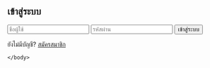 <!DOCTYPE html>
<html lang="th">
    <head>
        <meta charset="UTF-8">
        <meta name="viewport" content="width=device-width, initial-scale=1">
        <title>Login Page</title>
        <link href="style.css"rel="stylesheet">
    </head>
    <body>
        <div class="login-box">
            <h2>เข้าสู่ระบบ</h2>
            <form action="login_check.php" method="post">
                <input type="text" placeholder="ชื่อผู้ใช้" name="form_username" required>
                <input type="password" placeholder="รหัสผ่าน" name="form_pass"required>
                <button type="submit" name="submit">เข้าสู่ระบบ</button>
            </form>
            <div class="register-link">
                ยังไม่มีบัญชี? <a href="#">สมัครสมาชิก</a>
            </div>
        </div>
        
    </body>
</html>
